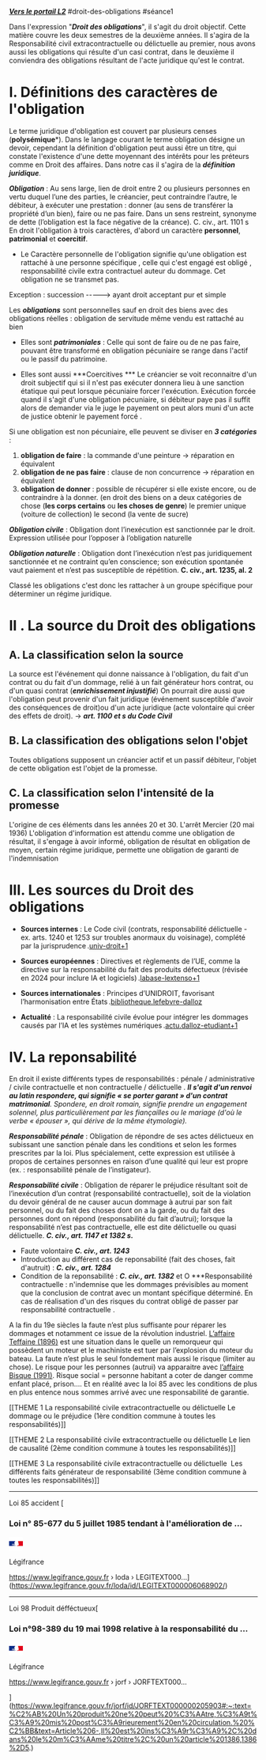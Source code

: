 ***[Vers le portail L2](/2.%20L2/0.%20L2)***
#droit-des-obligations #séance1 

Dans l'expression "***Droit des obligations***", il s'agit du droit objectif. Cette matière couvre les deux semestres de la deuxième années. Il s'agira de la Responsabilité civil extracontractuelle ou délictuelle au premier, nous avons aussi les obligations qui résulte d'un casi contrat, dans le deuxième il conviendra des obligations résultant de l'acte juridique qu'est le contrat.

# I. Définitions des caractères de l'obligation
Le terme juridique d'obligation est couvert par plusieurs censes (**polysémique***). Dans le langage courant le terme obligation désigne un devoir, cependant la définition d'obligation peut aussi être un titre, qui constate l'existence d'une dette moyennant des intérêts pour les préteurs comme en Droit des affaires. 
Dans notre cas il s'agira de la ***définition juridique***.

***Obligation*** :
Au sens large, lien de droit entre 2 ou plusieurs personnes en vertu duquel l’une des parties, le créancier, peut contraindre l’autre, le débiteur, à exécuter une prestation : donner (au sens de transférer la propriété d’un bien), faire ou ne pas faire. Dans un sens restreint, synonyme de dette (l’obligation est la face négative de la créance). C. civ., art. 1101 s
En droit l'obligation à trois caractères, d'abord un caractère **personnel**, **patrimonial** et **coercitif**. 

-  Le Caractère personnelle de l'obligation  signifie qu'une obligation est rattaché à une personne spécifique , celle qui c'est engagé est obligé , responsabilité civile extra contractuel auteur du dommage. Cet obligation ne se transmet pas.

Exception : succession  -----> ayant droit acceptant pur et simple 

Les ***obligations*** sont personnelles sauf en droit des biens avec des obligations réelles : obligation de servitude même vendu est rattaché au bien

- Elles sont ***patrimoniales*** : Celle qui sont de faire ou de ne pas faire, pouvant être transformé en obligation pécuniaire se range dans l'actif ou le passif du patrimoine.  

- Elles sont aussi ***Coercitives  *** Le créancier se voit reconnaitre d'un droit subjectif qui si il n'est pas exécuter donnera lieu à une sanction étatique qui peut lorsque pécuniaire forcer l'exécution. Exécution forcée quand il s'agit d'une obligation pécuniaire, si débiteur paye pas il suffit alors de demander via le juge le payement on peut alors muni d'un acte de justice obtenir le payement forcé . 

Si une obligation est non pécuniaire, elle peuvent se diviser en ***3 catégories*** :
1. **obligation de faire** : la commande d'une peinture -> réparation en équivalent
2. **obligation de ne pas faire** : clause de non concurrence -> réparation en équivalent
3. **obligation de donner** : possible de récupérer si elle existe encore, ou de contraindre à la donner. (en droit des biens on a deux catégories de chose (**les corps certains** ou **les choses de genre**) le premier unique (voiture de collection) le second (la vente de sucre)

***Obligation civile*** : Obligation dont l’inexécution est sanctionnée par le droit. Expression utilisée pour l’opposer à l’obligation naturelle

***Obligation naturelle*** : Obligation dont l’inexécution n’est pas juridiquement sanctionnée et ne contraint qu’en conscience; son exécution spontanée vaut paiement et n’est pas susceptible de répétition. **C. civ., art. 1235, al. 2**

Classé les obligations c'est donc les rattacher à un groupe spécifique pour déterminer un régime juridique.

# II . La source du Droit des obligations
## A. La classification selon la source 
La source  est l'événement qui donne naissance à l'obligation, du fait d'un contrat ou du fait d'un dommage, relié à un fait générateur hors contrat, ou d'un quasi contrat (***enrichissement injustifié***)
 On pourrait dire aussi que l'obligation peut provenir d'un fait juridique (événement susceptible d'avoir des conséquences de droit)ou d'un acte juridique (acte volontaire qui créer des effets de droit). -> ***art. 1100 et s du Code Civil***
## B. La classification des obligations selon l'objet
Toutes obligations supposent  un créancier actif et un passif débiteur, l'objet de cette obligation est l'objet de la promesse. 
## C. La classification selon l'intensité de la promesse
L'origine de ces éléments dans les années 20 et 30. L'arrêt Mercier (20 mai 1936)
 L'obligation d'information est attendu comme une obligation de résultat, il s'engage à avoir informé, obligation de résultat en obligation de moyen, certain régime juridique, permette une obligation de garanti de l'indemnisation
 
# III. Les sources du Droit des obligations
- **Sources internes** : Le Code civil (contrats, responsabilité délictuelle - ex. arts. 1240 et 1253 sur troubles anormaux du voisinage), complété par la jurisprudence .[univ-droit+1](https://univ-droit.fr/unjf-cours/10617-droit-des-obligations-sources-contrat)
    
- **Sources européennes** : Directives et règlements de l’UE, comme la directive sur la responsabilité du fait des produits défectueux (révisée en 2024 pour inclure IA et logiciels) .[labase-lextenso+1](https://www.labase-lextenso.fr/revue-des-contrats/RDC202m4)
    
- **Sources internationales** : Principes d’UNIDROIT, favorisant l’harmonisation entre États .[bibliotheque.lefebvre-dalloz](https://bibliotheque.lefebvre-dalloz.fr/ouvrage/hyper-cours/droit-obligations-2025_9782247235438)
    
- **Actualité** : La responsabilité civile évolue pour intégrer les dommages causés par l’IA et les systèmes numériques .[actu.dalloz-etudiant+1](https://actu.dalloz-etudiant.fr/a-la-une/article/point-sur-la-nouvelle-directive-europeenne-ue-20242853-relative-a-la-responsabilite-du-fait-de/h/256e035c15335593d9c1bb38f7809c83.html)

# IV. La reponsabilité

En droit il existe différents types de responsabilités : pénale / administrative / civile contractuelle et non contractuelle / délictuelle .
***Il  s'agit d'un renvoi au latin respondere, qui signifie « se porter garant » d'un contrat matrimonial**. Spondere, en droit romain, signifie prendre un engagement solennel, plus particulièrement par les fiançailles ou le mariage (d'où le verbe « épouser », qui dérive de la même étymologie).*

***Responsabilité pénale*** :
Obligation de répondre de ses actes délictueux en subissant une sanction pénale dans les conditions et selon les formes prescrites par la loi. Plus spécialement, cette expression est utilisée à propos de certaines personnes en raison d’une qualité qui leur est propre (ex. : responsabilité pénale de l’instigateur).

***Responsabilité civile*** :
Obligation de réparer le préjudice résultant soit de l’inexécution d’un contrat (responsabilité contractuelle), soit de la violation du devoir général de ne causer aucun dommage à autrui par son fait personnel, ou du fait des choses dont on a la garde, ou du fait des personnes dont on répond (responsabilité du fait d’autrui); lorsque la responsabilité n’est pas contractuelle, elle est dite délictuelle ou quasi délictuelle. ***C. civ., art. 1147 et 1382 s.***

- Faute volontaire ***C. civ., art. 1243***
- Introduction au différent cas de reponsabilité (fait des choses, fait d'autruit) : ***C. civ., art. 1284***
- Condition de la reponsabilité : ***C. civ., art. 1382*** et O
***Responsabilité contractuelle : n'indemnise que les dommages prévisibles au moment que la conclusion de contrat avec un montant spécifique déterminé. En cas de réalisation d'un des risques du contrat obligé de passer par responsabilité contractuelle . 

A la fin du 19e siècles la faute n’est plus suffisante pour réparer les dommages et notamment ce issue de la révolution industriel. [L’affaire Teffaine (1896)](https://www.jurixio.fr/arret-teffaine-1896-responsabilite/) est une situation dans le quelle un remorqueur qui possèdent un moteur et le machiniste est tuer par l’explosion du moteur du bateau. La faute n’est plus le seul fondement mais aussi le risque (limiter au chose). Le risque pour les personnes (autrui) va apparaitre avec [l’affaire Bisque (1991)](https://aideauxtd.com/arret-blieck/). Risque social = personne habitant a coter de danger comme enfant placé, prison…. Et en réalité avec la loi 85 avec les conditions de plus en plus entence nous sommes arrivé avec une responsabilité de garantie.


[[THEME 1 La responsabilité civile extracontractuelle ou délictuelle Le dommage ou le préjudice (1ère condition commune à toutes les responsabilités)]]

[[THEME 2 La responsabilité civile extracontractuelle ou délictuelle Le lien de causalité (2ème condition commune à toutes les responsabilités)]]

[[THEME 3 La responsabilité civile extracontractuelle ou délictuelle  Les différents faits générateur de responsabilité (3ème condition commune à toutes les responsabilités)]]

---

Loi 85 accident  [

### Loi n° 85-677 du 5 juillet 1985 tendant à l'amélioration de ...

  

![](data:image/png;base64,iVBORw0KGgoAAAANSUhEUgAAABwAAAAcCAMAAABF0y+mAAAAV1BMVEX7/P3////////u8PX87+/84eMAGIHQ1ubmSVHgAAAGNYwAMIm2wdbvjZLhAAniARwAJoVGW5zl3d/mKjIcLoJ6ibaKlr04Ror2v8N2gK/a4O3teYCZn8LMfRSaAAAAFnRSTlPX5P////P//////f/////////////+BiDEiwAAAIhJREFUeAHUzLURwDAABEGZUczQf5tmptyb3vwDEL0aWvwq+lkEyUE8SlcZyA+KKZbVCtTNKm/jCUR4sUdC41lWfUTGL5E0eS6SqSXtJRIqpdJtPDPVMRKqlFWFW6JHpyUVLrF6jeUWySinOqeuDeOnh6hCMyAnoQ2uVeMU+l0/vGE7jCTxZgcAtL8Q4cLQBCUAAAAASUVORK5CYII=)

Légifrance

https://www.legifrance.gouv.fr › loda › LEGITEXT000...](https://www.legifrance.gouv.fr/loda/id/LEGITEXT000006068902/)

---
Loi 98 Produit défféctueux[

### Loi n°98-389 du 19 mai 1998 relative à la responsabilité du ...

  

![](data:image/png;base64,iVBORw0KGgoAAAANSUhEUgAAABwAAAAcCAMAAABF0y+mAAAAV1BMVEX7/P3////////u8PX87+/84eMAGIHQ1ubmSVHgAAAGNYwAMIm2wdbvjZLhAAniARwAJoVGW5zl3d/mKjIcLoJ6ibaKlr04Ror2v8N2gK/a4O3teYCZn8LMfRSaAAAAFnRSTlPX5P////P//////f/////////////+BiDEiwAAAIhJREFUeAHUzLURwDAABEGZUczQf5tmptyb3vwDEL0aWvwq+lkEyUE8SlcZyA+KKZbVCtTNKm/jCUR4sUdC41lWfUTGL5E0eS6SqSXtJRIqpdJtPDPVMRKqlFWFW6JHpyUVLrF6jeUWySinOqeuDeOnh6hCMyAnoQ2uVeMU+l0/vGE7jCTxZgcAtL8Q4cLQBCUAAAAASUVORK5CYII=)

Légifrance

https://www.legifrance.gouv.fr › jorf › JORFTEXT000...







](https://www.legifrance.gouv.fr/jorf/id/JORFTEXT000000205903#:~:text=%C2%AB%20Un%20produit%20ne%20peut%20%C3%AAtre,%C3%A9t%C3%A9%20mis%20post%C3%A9rieurement%20en%20circulation.%20%C2%BB&text=Article%206-,Il%20est%20ins%C3%A9r%C3%A9%2C%20dans%20le%20m%C3%AAme%20titre%2C%20un%20article%201386,1386%2D5.)